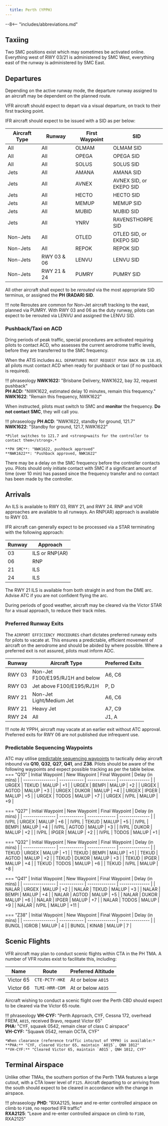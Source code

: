 ```yaml
---
  title: Perth (YPPH)
---
```


--8<-- "includes/abbreviations.md"

## Taxiing
Two SMC positions exist which may sometimes be activated online. Everything west of RWY 03/21 is administered by SMC West, everything east of the runway is administered by SMC East.

## Departures
Depending on the active runway mode, the departure runway assigned to an aircraft may be dependent on the planned route.

VFR aircraft should expect to depart via a visual departure, on track to their first tracking point.

IFR aircraft should expect to be issued with a SID as per below:

| Aircraft Type | Runway | First Waypoint | SID |
| --- | --- | --- | --- |
| All | All | OLMAM | OLMAM SID |
| All | All | OPEGA | OPEGA SID |
| All | All | SOLUS | SOLUS SID |
| Jets | All | AMANA | AMANA SID |
| Jets | All | AVNEX | AVNEX SID, or<br>EKEPO SID |
| Jets | All | HECTO | HECTO SID |
| Jets | All | MEMUP | MEMUP SID |
| Jets | All | MUBID | MUBID SID |
| Jets | All | YNRV | RAVENSTHORPE SID |
| Non-Jets | All | OTLED | OTLED SID, or<br>EKEPO SID |
| Non-Jets | All | REPOK | REPOK SID |
| Non-Jets | RWY 03 & 06 | LENVU | LENVU SID |
| Non-Jets | RWY 21 & 24 | PUMRY | PUMRY SID |

All other aircraft shall expect to be *rerouted* via the most appropriate SID terminus, or assigned the **PH (RADAR) SID**.

!!! note
    Reroutes are common for Non-Jet aircraft tracking to the east, planned via PUMRY. With RWY 03 and 06 as the duty runway, pilots can expect to be rerouted via LENVU and assigned the LENVU SID.

### Pushback/Taxi on ACD
Dring periods of peak traffic, special procedures are activated requiring pilots to contact ACD, who assesses the current aerodrome traffic levels, before they are transferred to the SMC frequency.

When the ATIS includes `ALL DEPARTURES MUST REQUEST PUSH BACK ON 118.85`, all pilots must contact ACD when ready for pushback or taxi (if no pushback is required).

!!! phraseology
    **NWK1622:** "Brisbane Delivery, NWK1622, bay 32, request pushback"  
    **PH ACD:** "NWK1622, estimated delay 10 minutes, remain this frequency."  
    **NWK1622**: "Remain this frequency, NWK1622"  

When instructed, pilots must switch to SMC and **monitor** the frequency. **Do not contact SMC**, they will call you.

!!! phraseology
    **PH ACD**: "NWK1622, standby for ground, 121.7"  
    **NWK1622**: "Standby for ground, 121.7, NWK1622"  

    *Pilot switches to 121.7 and <strong>waits for the controller to contact them</strong>.*

    **PH SMC**: "NWK1622, pushback approved"  
    **NWK1622**: "Pushback approved, NWK1622"

There may be a delay on the SMC frequency before the controller contacts you. Pilots should only initiate contact with SMC if a significant amount of time (over 10 min) has passed since the frequency transfer and no contact has been made by the controller.

## Arrivals
An ILS is available to RWY 03, RWY 21, and RWY 24. RNP and VOR approaches are available to all runways. An RNP(AR) approach is available to RWY 03.

IFR aircraft can generally expect to be processed via a STAR terminating with the following approach:

| Runway | Approach |
| --- | --- |
| 03 | ILS or RNP(AR) |
| 06 | RNP |
| 21 | ILS |
| 24 | ILS |

The RWY 21 ILS is available from both straight in and from the DME arc. Advise ATC if you are not confident flying the arc.

During periods of good weather, aircraft may be cleared via the Victor STAR for a visual approach, to reduce their track miles.

### Preferred Runway Exits
The `AIRPORT EFFICIENCY PROCEDURES` chart dictates preferred runway exits for pilots to vacate at. This ensures a predictable, efficient movement of aircraft on the aerodrome and should be abided by where possible. Where a preferred exit is not assured, pilots must inform ADC.

| Runway | Aircraft Type | Preferred Exits |
| --- | --- | --- |
| RWY 03 | Non-Jet<br>F100/E195/RJ1H and below | A6, C6 |
| RWY 03 | Jet above F100/E195/RJ1H | P, D |
| RWY 21 | Non-Jet<br>Light/Medium Jet | A6, C6 |
| RWY 21 | Heavy Jet | A7, C9 |
| RWY 24 | All | J1, A |

!!! note
    At YPPH, aircraft may vacate at an earlier exit without ATC approval. Preferred exits for RWY 06 are not published due infrequent use.

### Predictable Sequencing Waypoints
ATC may utilise [predictable sequencing waypoints](../../airspace/cta.md#predictable-sequencing-waypoints) to tactically delay aircraft inbound via **Q10**, **Q32**, **Q27**, **Q41**, and **Z38**. Pilots should be aware of the following waypoints and expect possible tracking as per the table below.
=== "Q10"
    | Initial Waypoint | New Waypoint | Final Waypoint | Delay (in mins) |
    | ---------------- | ------------ | -------------- | --------------- |
    | URGEX | TEKUD | MALUP | +1 |
    | URGEX | BEMPI | MALUP | +2 |
    | URGEX | AGTOD | MALUP | +3 |
    | URGEX | DUKOR | MALUP | +4 |
    | URGEX | IPGER | MALUP | +5 |
    | URGEX | TODOS | MALUP | +7 |
    | URGEX | IVPIL | MALUP | +9 |
 
=== "Q27"
    | Initial Waypoint | New Waypoint | Final Waypoint | Delay (in mins) |
    | ---------------- | ------------ | -------------- | --------------- |
    | IVPIL | URGEX | MALUP | +6 |
    | IVPIL | TEKUD | MALUP | +5 |
    | IVPIL | BEMPI | MALUP | +4 |
    | IVPIL | AGTOD | MALUP | +3 |
    | IVPIL | DUKOR | MALUP | +2 |
    | IVPIL | IPGER | MALUP | +2 |
    | IVPIL | TODOS | MALUP | +1 |
 
=== "Q32"
    | Initial Waypoint | New Waypoint | Final Waypoint | Delay (in mins) |
    | ---------------- | ------------ | -------------- | --------------- |
    | TEKUD | URGEX | MALUP | +1 |
    | TEKUD | BEMPI | MALUP | +1 |
    | TEKUD | AGTOD | MALUP | +2 |
    | TEKUD | DUKOR | MALUP | +3 |
    | TEKUD | IPGER | MALUP | +4 |
    | TEKUD | TODOS | MALUP | +6 |
    | TEKUD | IVPIL | MALUP | +8 |
 
=== "Q41"
    | Initial Waypoint | New Waypoint | Final Waypoint | Delay (in mins) |
    | ---------------- | ------------ | -------------- | --------------- |
    | NALAR | URGEX | MALUP | +2 |
    | NALAR | TEKUD | MALUP | +3 |
    | NALAR | BEMPI | MALUP | +4 |
    | NALAR | AGTOD | MALUP | +5 |
    | NALAR | DUKOR | MALUP | +6 |
    | NALAR | IPGER | MALUP | +7 |
    | NALAR | TODOS | MALUP | +9 |
    | NALAR | IVPIL | MALUP | +11 |
 
=== "Z38"
    | Initial Waypoint | New Waypoint | Final Waypoint | Delay (in mins) |
    | ---------------- | ------------ | -------------- | --------------- |
    | BUNGL | IGROB | MALUP | 4 |
    | BUNGL | KINAB | MALUP | 7 |

## Scenic Flights
VFR aircraft may plan to conduct scenic flights within CTA in the PH TMA. A number of VFR routes exist to facilitate this, including:

| Name | Route | Preferred Altitude |
| --- | --- | --- |
| Victor 65 | `CTE-PCTY-HKE` | At or below `A015` |
| Victor 66 | `TLMI-HRR-CDM` | At or below `A035` |

Aircraft wishing to conduct a scenic flight over the Perth CBD should expect to be cleared via the Victor 65 route.

!!! phraseology
    **VH-CYF:** "Perth Approach, CYF, Cessna 172, overhead FREM, `A015`, received Bravo, request Victor 65"  
    **PHA:** "CYF, squawk 0542, remain clear of class C airspace"  
    **VH-CYF:** "Squawk 0542, remain OCTA, CYF"  

    *When clearance (reference traffic into/out of YPPH) is available:*  
    **PHA:** "CYF, cleared Victor 65, maintain `A015`, QNH 1012"  
    **VH-CYF:** "Cleared Victor 65, maintain `A015`, QNH 1012, CYF"

## Terminal Airspace
Unlike other TMAs, the southern portion of the Perth TMA features a large cutout, with a CTA lower level of `F125`. Aircraft departing to or arriving from the south should expect to be cleared in accordance with the change in airspace.

!!! phraseology
    **PHD**: "RXA2125, leave and re-enter controlled airspace on climb to `F180`, no reported IFR traffic"  
    **RXA2125**: "Leave and re-enter controlled airspace on climb to `F180`, RXA2125"